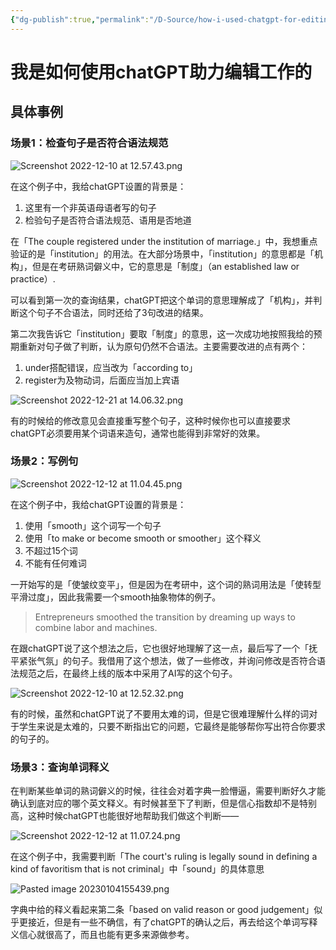 ```yaml
---
{"dg-publish":true,"permalink":"/D-Source/how-i-used-chatgpt-for-editing/","created":"2023-01-04T15:56:24.000+08:00"}
---
```


# 我是如何使用chatGPT助力编辑工作的

## 具体事例
### 场景1：检查句子是否符合语法规范
![Screenshot 2022-12-10 at 12.57.43.png](/img/user/B-Attachment/Screenshot%202022-12-10%20at%2012.57.43.png)

在这个例子中，我给chatGPT设置的背景是：
1. 这里有一个非英语母语者写的句子
2. 检验句子是否符合语法规范、语用是否地道

在「The couple registered under the institution of marriage.」中，我想重点验证的是「institution」的用法。在大部分场景中，「institution」的意思都是「机构」，但是在考研熟词僻义中，它的意思是「制度」（an established law or practice）.

可以看到第一次的查询结果，chatGPT把这个单词的意思理解成了「机构」，并判断这个句子不合语法，同时还给了3句改进的结果。

第二次我告诉它「institution」要取「制度」的意思，这一次成功地按照我给的预期重新对句子做了判断，认为原句仍然不合语法。主要需要改进的点有两个：
1. under搭配错误，应当改为「according to」
2. register为及物动词，后面应当加上宾语

![Screenshot 2022-12-21 at 14.06.32.png](/img/user/B-Attachment/Screenshot%202022-12-21%20at%2014.06.32.png)

有的时候给的修改意见会直接重写整个句子，这种时候你也可以直接要求chatGPT必须要用某个词语来造句，通常也能得到非常好的效果。

### 场景2：写例句

![Screenshot 2022-12-12 at 11.04.45.png](/img/user/B-Attachment/Screenshot%202022-12-12%20at%2011.04.45.png)

在这个例子中，我给chatGPT设置的背景是：
1. 使用「smooth」这个词写一个句子
2. 使用「to make or become smooth or smoother」这个释义
3. 不超过15个词
4. 不能有任何难词

一开始写的是「使皱纹变平」，但是因为在考研中，这个词的熟词用法是「使转型平滑过度」，因此我需要一个smooth抽象物体的例子。
> Entrepreneurs smoothed the transition by dreaming up ways to combine labor and machines.

在跟chatGPT说了这个想法之后，它也很好地理解了这一点，最后写了一个「抚平紧张气氛」的句子。我借用了这个想法，做了一些修改，并询问修改是否符合语法规范之后，在最终上线的版本中采用了AI写的这个句子。

![Screenshot 2022-12-10 at 12.52.32.png](/img/user/B-Attachment/Screenshot%202022-12-10%20at%2012.52.32.png)

有的时候，虽然和chatGPT说了不要用太难的词，但是它很难理解什么样的词对于学生来说是太难的，只要不断指出它的问题，它最终是能够帮你写出符合你要求的句子的。


### 场景3：查询单词释义

在判断某些单词的熟词僻义的时候，往往会对着字典一脸懵逼，需要判断好久才能确认到底对应的哪个英文释义。有时候甚至下了判断，但是信心指数却不是特别高，这种时候chatGPT也能很好地帮助我们做这个判断——

![Screenshot 2022-12-12 at 11.07.24.png](/img/user/B-Attachment/Screenshot%202022-12-12%20at%2011.07.24.png)

在这个例子中，我需要判断「The court's ruling is legally sound in defining a kind of favoritism that is not criminal」中「sound」的具体意思

![Pasted image 20230104155439.png](/img/user/B-Attachment/Pasted%20image%2020230104155439.png)

字典中给的释义看起来第二条「based on valid reason or good judgement」似乎更接近，但是有一些不确信，有了chatGPT的确认之后，再去给这个单词写释义信心就很高了，而且也能有更多来源做参考。